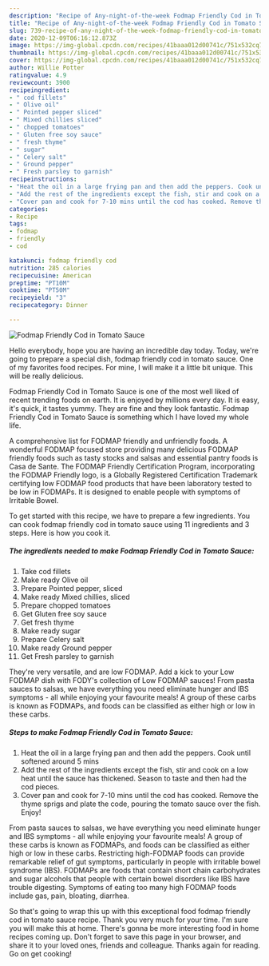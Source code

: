 ```yaml
---
description: "Recipe of Any-night-of-the-week Fodmap Friendly Cod in Tomato Sauce"
title: "Recipe of Any-night-of-the-week Fodmap Friendly Cod in Tomato Sauce"
slug: 739-recipe-of-any-night-of-the-week-fodmap-friendly-cod-in-tomato-sauce
date: 2020-12-09T06:16:12.873Z
image: https://img-global.cpcdn.com/recipes/41baaa012d00741c/751x532cq70/fodmap-friendly-cod-in-tomato-sauce-recipe-main-photo.jpg
thumbnail: https://img-global.cpcdn.com/recipes/41baaa012d00741c/751x532cq70/fodmap-friendly-cod-in-tomato-sauce-recipe-main-photo.jpg
cover: https://img-global.cpcdn.com/recipes/41baaa012d00741c/751x532cq70/fodmap-friendly-cod-in-tomato-sauce-recipe-main-photo.jpg
author: Willie Potter
ratingvalue: 4.9
reviewcount: 3900
recipeingredient:
- " cod fillets"
- " Olive oil"
- " Pointed pepper sliced"
- " Mixed chillies sliced"
- " chopped tomatoes"
- " Gluten free soy sauce"
- " fresh thyme"
- " sugar"
- " Celery salt"
- " Ground pepper"
- " Fresh parsley to garnish"
recipeinstructions:
- "Heat the oil in a large frying pan and then add the peppers. Cook until softened around 5 mins"
- "Add the rest of the ingredients except the fish, stir and cook on a low heat until the sauce has thickened. Season to taste and then had the cod pieces."
- "Cover pan and cook for 7-10 mins until the cod has cooked. Remove the thyme sprigs and plate the code, pouring the tomato sauce over the fish. Enjoy!"
categories:
- Recipe
tags:
- fodmap
- friendly
- cod

katakunci: fodmap friendly cod 
nutrition: 285 calories
recipecuisine: American
preptime: "PT10M"
cooktime: "PT50M"
recipeyield: "3"
recipecategory: Dinner

---
```



![Fodmap Friendly Cod in Tomato Sauce](https://img-global.cpcdn.com/recipes/41baaa012d00741c/751x532cq70/fodmap-friendly-cod-in-tomato-sauce-recipe-main-photo.jpg)

Hello everybody, hope you are having an incredible day today. Today, we're going to prepare a special dish, fodmap friendly cod in tomato sauce. One of my favorites food recipes. For mine, I will make it a little bit unique. This will be really delicious.

Fodmap Friendly Cod in Tomato Sauce is one of the most well liked of recent trending foods on earth. It is enjoyed by millions every day. It is easy, it's quick, it tastes yummy. They are fine and they look fantastic. Fodmap Friendly Cod in Tomato Sauce is something which I have loved my whole life.

A comprehensive list for FODMAP friendly and unfriendly foods. A wonderful FODMAP focused store providing many delicious FODMAP friendly foods such as tasty stocks and salsas and essential pantry foods is Casa de Sante. The FODMAP Friendly Certification Program, incorporating the FODMAP Friendly logo, is a Globally Registered Certification Trademark certifying low FODMAP food products that have been laboratory tested to be low in FODMAPs. It is designed to enable people with symptoms of Irritable Bowel.


To get started with this recipe, we have to prepare a few ingredients. You can cook fodmap friendly cod in tomato sauce using 11 ingredients and 3 steps. Here is how you cook it.

<!--inarticleads1-->

##### The ingredients needed to make Fodmap Friendly Cod in Tomato Sauce:

1. Take  cod fillets
1. Make ready  Olive oil
1. Prepare  Pointed pepper, sliced
1. Make ready  Mixed chillies, sliced
1. Prepare  chopped tomatoes
1. Get  Gluten free soy sauce
1. Get  fresh thyme
1. Make ready  sugar
1. Prepare  Celery salt
1. Make ready  Ground pepper
1. Get  Fresh parsley to garnish


They&#39;re very versatile, and are low FODMAP. Add a kick to your Low FODMAP dish with FODY&#39;s collection of Low FODMAP sauces! From pasta sauces to salsas, we have everything you need eliminate hunger and IBS symptoms - all while enjoying your favourite meals! A group of these carbs is known as FODMAPs, and foods can be classified as either high or low in these carbs. 

<!--inarticleads2-->

##### Steps to make Fodmap Friendly Cod in Tomato Sauce:

1. Heat the oil in a large frying pan and then add the peppers. Cook until softened around 5 mins
1. Add the rest of the ingredients except the fish, stir and cook on a low heat until the sauce has thickened. Season to taste and then had the cod pieces.
1. Cover pan and cook for 7-10 mins until the cod has cooked. Remove the thyme sprigs and plate the code, pouring the tomato sauce over the fish. Enjoy!


From pasta sauces to salsas, we have everything you need eliminate hunger and IBS symptoms - all while enjoying your favourite meals! A group of these carbs is known as FODMAPs, and foods can be classified as either high or low in these carbs. Restricting high-FODMAP foods can provide remarkable relief of gut symptoms, particularly in people with irritable bowel syndrome (IBS). FODMAPs are foods that contain short chain carbohydrates and sugar alcohols that people with certain bowel disorders like IBS have trouble digesting. Symptoms of eating too many high FODMAP foods include gas, pain, bloating, diarrhea. 

So that's going to wrap this up with this exceptional food fodmap friendly cod in tomato sauce recipe. Thank you very much for your time. I'm sure you will make this at home. There's gonna be more interesting food in home recipes coming up. Don't forget to save this page in your browser, and share it to your loved ones, friends and colleague. Thanks again for reading. Go on get cooking!
